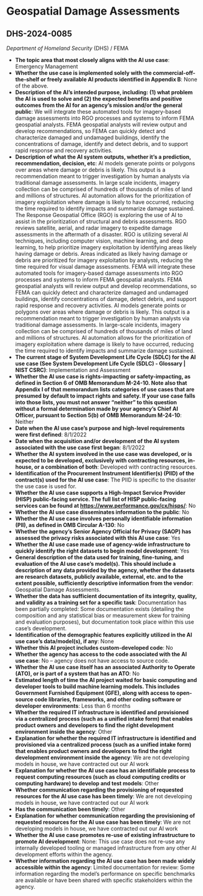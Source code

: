 # Geospatial Damage Assessments
## DHS-2024-0085
_Department of Homeland Security_ (DHS) / FEMA


+ **The topic area that most closely aligns with the AI use case**: Emergency Management
+ **Whether the use case is implemented solely with the commercial-off-the-shelf or freely available AI products identified in Appendix B**: None of the above.
+ **Description of the AI’s intended purpose, including: (1) what problem the AI is used to solve and (2) the expected benefits and positive outcomes from the AI for an agency’s mission and/or the general public**: We will integrate these automated tools for imagery-based damage assessments into RGO processes and systems to inform FEMA geospatial analysts.  FEMA geospatial analysts will review output and develop recommendations, so FEMA can quickly detect and characterize damaged and undamaged buildings, identify the concentrations of damage, identify and detect debris, and to support rapid response and recovery activities.
+ **Description of what the AI system outputs, whether it’s a prediction, recommendation, decision, etc**: AI models generate points or polygons over areas where damage or debris is likely. This output is a recommendation meant to trigger investigation by human analysts via traditional damage assessments. In large scale incidents, imagery collection can be comprised of hundreds of thousands of miles of land and millions of structures. AI automation allows for the prioritization of imagery exploitation where damage is likely to have occurred, reducing the time required to identify impacts and summarize damage sustained.
The Response Geospatial Office (RGO) is exploring the use of AI to assist in the prioritization of structural and debris assessments. RGO reviews satellite, aerial, and radar imagery to expedite damage assessments in the aftermath of a disaster. RGO is utilizing several AI techniques, including computer vision, machine learning, and deep learning, to help prioritize imagery exploitation by identifying areas likely having damage or debris. Areas indicated as likely having damage or debris are prioritized for imagery exploitation by analysts, reducing the time required for visual damage assessments. FEMA will integrate these automated tools for imagery-based damage assessments into RGO processes and systems to inform FEMA geospatial analysts. FEMA geospatial analysts will review output and develop recommendations, so FEMA can quickly detect and characterize damaged and undamaged buildings, identify concentrations of damage, detect debris, and support rapid response and recovery activities. AI models generate points or polygons over areas where damage or debris is likely. This output is a recommendation meant to trigger investigation by human analysts via traditional damage assessments. In large-scale incidents, imagery collection can be comprised of hundreds of thousands of miles of land and millions of structures. AI automation allows for the prioritization of imagery exploitation where damage is likely to have occurred, reducing the time required to identify impacts and summarize damage sustained. 
+ **The current stage of System Development Life Cycle (SDLC) for the AI use case (See System Development Life Cycle (SDLC) - Glossary | NIST CSRC)**: Implementation and Assessment
+ **Whether the AI use case is rights-impacting or safety-impacting, as defined in Section 6 of OMB Memorandum M-24-10. Note also that Appendix I of that memorandum lists categories of use cases that are presumed by default to impact rights and safety. If your use case falls into those lists, you must not answer “neither” to this question without a formal determination made by your agency’s Chief AI Officer, pursuant to Section 5(b) of OMB Memorandum M-24-10**: Neither
+ **Date when the AI use case’s purpose and high-level requirements were first defined**: 8/1/2022
+ **Date when the acquisition and/or development of the AI system associated with the use case first began**: 8/1/2022
+ **Whether the AI system involved in the use case was developed, or is expected to be developed, exclusively with contracting resources, in-house, or a combination of both**: Developed with contracting resources.
+ **Identification of the Procurement Instrument Identifier(s) (PIID) of the contract(s) used for the AI use case**: The PIID is specific to the disaster the use case is used for.
+ **Whether the AI use case supports a High-Impact Service Provider (HISP) public-facing service. The full list of HISP public-facing services can be found at https://www.performance.gov/cx/hisps/**: No
+ **Whether the AI use case disseminates information to the public**: No
+ **Whether the AI use case involves personally identifiable information (PII), as defined in OMB Circular A-130**: No
+ **Whether the agency’s Senior Agency Official for Privacy (SAOP) has assessed the privacy risks associated with this AI use case**: Yes
+ **Whether the AI use case made use of agency-wide infrastructure to quickly identify the right datasets to begin model development**: Yes
+ **General description of the data used for training, fine-tuning, and evaluation of the AI use case’s model(s). This should include a description of any data provided by the agency, whether the datasets are research datasets, publicly available, external, etc. and to the extent possible, sufficiently descriptive information from the vendor**: Geospatial Damage Assessments.
+ **Whether the data has sufficient documentation of its integrity, quality, and validity as a training set for a specific task**: Documentation has been partially completed: Some documentation exists (detailing the composition and any statistical bias or measurement skew for training and evaluation purposes), but documentation took place within this use case’s development.
+ **Identification of the demographic features explicitly utilized in the AI use case’s data/model(s), if any**: None
+ **Whether this AI project includes custom-developed code**: No
+ **Whether the agency has access to the code associated with the AI use case**: No – agency does not have access to source code.
+ **Whether the AI use case itself has an associated Authority to Operate (ATO), or is part of a system that has an ATO**: No
+ **Estimated length of time the AI project waited for basic computing and developer tools to build machine learning models. This includes Government Furnished Equipment (GFE), along with access to open-source code libraries, frameworks, and other coding software or developer environments**: Less than 6 months
+ **Whether the required IT infrastructure is identified and provisioned via a centralized process (such as a unified intake form) that enables product owners and developers to find the right development environment inside the agency**: Other
+ **Explanation for whether the required IT infrastructure is identified and provisioned via a centralized process (such as a unified intake form) that enables product owners and developers to find the right development environment inside the agency**: We are not developing models in house, we have contracted out our AI work
+ **Explanation for whether the AI use case has an identifiable process to request computing resources (such as cloud computing credits or computing hardware) to develop and test models**: Other
+ **Whether communication regarding the provisioning of requested resources for the AI use case has been timely**: We are not developing models in house, we have contracted out our AI work
+ **Has the communication been timely**: Other
+ **Explanation for whether communication regarding the provisioning of requested resources for the AI use case has been timely**: We are not developing models in house, we have contracted out our AI work
+ **Whether the AI use case promotes re-use of existing infrastructure to promote AI development**: None: This use case does not re-use any internally developed tooling or managed infrastructure from any other AI development efforts within the agency.
+ **Whether information regarding the AI use case has been made widely accessible within the agency**: Limited documentation for review: Some information regarding the model’s performance on specific benchmarks are available or have been shared with specific stakeholders within the agency.